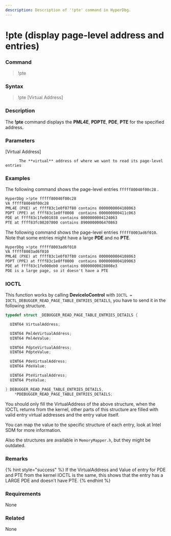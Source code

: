 ```yaml
---
description: Description of '!pte' command in HyperDbg.
---
```


# !pte \(display page-level address and entries\)

### Command

> !pte

### Syntax

> !pte \[Virtual Address\]

### Description

The **!pte** command displays the **PML4E**, **PDPTE**, **PDE**, **PTE** for the specified address.  


### Parameters

\[Virtual Address\]

          The **virtual** address of where we want to read its page-level entries

### Examples

The following command shows the page-level entries `fffff80040f00c28` .

```diff
HyperDbg >!pte fffff80040f00c28
VA fffff80040f00c28
PML4E (PXE) at ffff83c1e0f07f80 contains 0000000004108063
PDPT (PPE) at ffff83c1e0ff0008  contains 000000000411c063
PDE at ffff83c1fe001038 contains 0000000004124063
PTE at ffff83fc00207800 contains 8900000006470863
```

The following command shows the page-level entries `fffff8003ad6f010`. Note that some entries might have a large **PDE** and no **PTE**.

```diff
HyperDbg >!pte fffff8003ad6f010
VA fffff8003ad6f010
PML4E (PXE) at ffff83c1e0f07f80 contains 0000000004108063
PDPT (PPE) at ffff83c1e0ff0000  contains 0000000004109063
PDE at ffff83c1fe000eb0 contains 00000000028008e3
PDE is a large page, so it doesn't have a PTE
```

### IOCTL

This function works by calling **DeviceIoControl** with `IOCTL = IOCTL_DEBUGGER_READ_PAGE_TABLE_ENTRIES_DETAILS`, you have to send it in the following structure.

```c
typedef struct _DEBUGGER_READ_PAGE_TABLE_ENTRIES_DETAILS {

  UINT64 VirtualAddress;

  UINT64 Pml4eVirtualAddress;
  UINT64 Pml4eValue;

  UINT64 PdpteVirtualAddress;
  UINT64 PdpteValue;

  UINT64 PdeVirtualAddress;
  UINT64 PdeValue;

  UINT64 PteVirtualAddress;
  UINT64 PteValue;

} DEBUGGER_READ_PAGE_TABLE_ENTRIES_DETAILS,
    *PDEBUGGER_READ_PAGE_TABLE_ENTRIES_DETAILS;
```

You should only fill the VirtualAddress of the above structure, when the IOCTL returns from the kernel, other parts of this structure are filled with valid entry virtual addresses and the entry value itself.

You can map the value to the specific structure of each entry, look at Intel SDM for more information.

Also the structures are available in `MemoryMapper.h`, but they might be outdated.

### **Remarks**

{% hint style="success" %}
If the VirtualAddress and Value of entry for PDE and PTE from the kernel IOCTL is the same, this shows that the entry has a LARGE PDE and doesn't have PTE.
{% endhint %}

### Requirements

None

### Related

None

